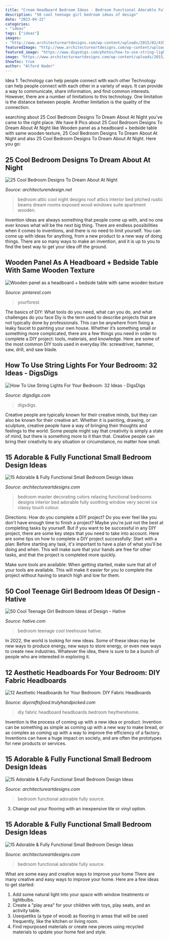 ```yaml
---
title: "Cream Headboard Bedroom Ideas - Bedroom Functional Adorable Fully Source"
description: "50 cool teenage girl bedroom ideas of design"
date: "2023-04-22"
categories:
- "ideas"
tags: ["ideas"]
images:
- "http://www.architectureartdesigns.com/wp-content/uploads/2015/02/435.jpg"
featuredImage: "http://www.architectureartdesigns.com/wp-content/uploads/2015/02/1231.jpg"
featured_image: "https://www.digsdigs.com/photos/how-to-use-string-lights-for-your-bedroom-ideas-26.jpg"
image: "https://www.architectureartdesigns.com/wp-content/uploads/2015/02/633-630x420.jpg"
ShowToc: true
author: "Alford Nader"
---
```



Idea 1: Technology can help people connect with each other
Technology can help people connect with each other in a variety of ways. It can provide a way to communicate, share information, and find common interests. However, there are a number of limitations to this technology. One limitation is the distance between people. Another limitation is the quality of the connection.

	

		
searching about 25 Cool Bedroom Designs To Dream About At Night you've came to the right place. We have 8 Pics about 25 Cool Bedroom Designs To Dream About At Night like Wooden panel as a headboard + bedside table with same wooden texture, 25 Cool Bedroom Designs To Dream About At Night and also 25 Cool Bedroom Designs To Dream About At Night. Here you go:
		
    
## 25 Cool Bedroom Designs To Dream About At Night

<img loading=lazy src="http://cdn.architecturendesign.net/wp-content/uploads/2014/09/19-adorable-attic-bedroom1.jpg" onerror="this.onerror=null;this.src='https://tse4.mm.bing.net/th?id=OIP.WDqvxhzi9pQx68zD18mMJQHaF8&amp;pid=15.1';" alt="25 Cool Bedroom Designs To Dream About At Night">

_Source: architecturendesign.net_

>bedroom attic cool night designs roof attics interior bed pitched rustic beams dream rooms exposed wood windows suite apartment wooden. 

	

Invention ideas are always something that people come up with, and no one ever knows what will be the next big thing. There are endless possibilities when it comes to inventions, and there is no need to limit yourself. You can come up with ideas for anything, from a new product to a new way of doing things. There are so many ways to make an invention, and it is up to you to find the best way to get your idea off the ground.

    
## Wooden Panel As A Headboard + Bedside Table With Same Wooden Texture

<img loading=lazy src="https://i.pinimg.com/736x/f1/2d/76/f12d76bb44562103e6d0f0142b086423.jpg" onerror="this.onerror=null;this.src='https://tse3.mm.bing.net/th?id=OIP.5h7sUJjI62jtMB0DUglKnAHaLH&amp;pid=15.1';" alt="Wooden panel as a headboard + bedside table with same wooden texture">

_Source: pinterest.com_

>yourforest. 

	

The basics of DIY: What tools do you need, what can you do, and what challenges do you face
Diy is the term used to describe projects that are not typically done by professionals. This can be anywhere from fixing a leaky faucet to painting your own house. Whether it’s something small or something more complicated, there are a few things you need in order to complete a DIY project: tools, materials, and knowledge. Here are some of the most common DIY tools used in everyday life: screwdriver, hammer, saw, drill, and saw blade.

    
## How To Use String Lights For Your Bedroom: 32 Ideas - DigsDigs

<img loading=lazy src="https://www.digsdigs.com/photos/how-to-use-string-lights-for-your-bedroom-ideas-26.jpg" onerror="this.onerror=null;this.src='https://tse1.mm.bing.net/th?id=OIP.Vco5CMRXBPAH9d5jinMkgAHaLE&amp;pid=15.1';" alt="How To Use String Lights For Your Bedroom: 32 Ideas - DigsDigs">

_Source: digsdigs.com_

>digsdigs. 

	

Creative people are typically known for their creative minds, but they can also be known for their creative art. Whether it is painting, drawing, or sculpture, creative people have a way of bringing their thoughts and feelings to the world. Some people might say that creativity is simply a state of mind, but there is something more to it than that. Creative people can bring their creativity to any situation or circumstance, no matter how small.

    
## 15 Adorable &amp; Fully Functional Small Bedroom Design Ideas

<img loading=lazy src="https://www.architectureartdesigns.com/wp-content/uploads/2015/02/633-630x420.jpg" onerror="this.onerror=null;this.src='https://tse4.mm.bing.net/th?id=OIP.RqTxyoyWHj-_6QPyeLBGUAHaE8&amp;pid=15.1';" alt="15 Adorable &amp; Fully Functional Small Bedroom Design Ideas">

_Source: architectureartdesigns.com_

>bedroom master decorating colors relaxing functional bedrooms designs interior bed adorable fully soothing window very secret ice classy touch colour. 

	

Directions: How do you complete a DIY project?
Do you ever feel like you don't have enough time to finish a project? Maybe you're just not the best at completing tasks by yourself. But if you want to be successful in any DIY project, there are some key steps that you need to take into account. Here are some tips on how to complete a DIY project successfully:
Start with a plan: Before starting any task, it's important to have a plan of what you'll be doing and when. This will make sure that your hands are free for other tasks, and that the project is completed more quickly.

Make sure tools are available: When getting started, make sure that all of your tools are available. This will make it easier for you to complete the project without having to search high and low for them.

    
## 50 Cool Teenage Girl Bedroom Ideas Of Design - Hative

<img loading=lazy src="https://hative.com/wp-content/uploads/2013/07/teenage-girl-treehouse-bedroom-2814.jpg" onerror="this.onerror=null;this.src='https://tse1.mm.bing.net/th?id=OIP.QY77hkkyfX2c9RyM3wnaNAHaLH&amp;pid=15.1';" alt="50 Cool Teenage Girl Bedroom Ideas of Design - Hative">

_Source: hative.com_

>bedroom teenage cool treehouse hative. 

	

In 2022, the world is looking for new ideas. Some of these ideas may be new ways to produce energy, new ways to store energy, or even new ways to create new industries. Whatever the idea, there is sure to be a bunch of people who are interested in exploring it.

    
## 12 Aesthetic Headboards For Your Bedroom: DIY Fabric Headboards

<img loading=lazy src="http://diycraftsfood.trulyhandpicked.com/wp-content/uploads/2017/09/How-make-a-fabric-headboard-with-sewing-DIY-.jpg" onerror="this.onerror=null;this.src='https://tse1.mm.bing.net/th?id=OIP.xPVFkGPVs9xb-Zf8Rbp8OgHaLH&amp;pid=15.1';" alt="12 Aesthetic Headboards for Your Bedroom: DIY Fabric Headboards">

_Source: diycraftsfood.trulyhandpicked.com_

>diy fabric headboard headboards bedroom heytherehome. 

	

Invention is the process of coming up with a new idea or product. Invention can be something as simple as coming up with a new way to make bread, or as complex as coming up with a way to improve the efficiency of a factory. Inventions can have a huge impact on society, and are often the prototypes for new products or services.

    
## 15 Adorable &amp; Fully Functional Small Bedroom Design Ideas

<img loading=lazy src="http://www.architectureartdesigns.com/wp-content/uploads/2015/02/435.jpg" onerror="this.onerror=null;this.src='https://tse2.mm.bing.net/th?id=OIP.jUAt--Cmup_gg3Em2azCfQHaLI&amp;pid=15.1';" alt="15 Adorable &amp; Fully Functional Small Bedroom Design Ideas">

_Source: architectureartdesigns.com_

>bedroom functional adorable fully source. 

	

3. Change out your flooring with an inexpensive tile or vinyl option.

    
## 15 Adorable &amp; Fully Functional Small Bedroom Design Ideas

<img loading=lazy src="http://www.architectureartdesigns.com/wp-content/uploads/2015/02/1231.jpg" onerror="this.onerror=null;this.src='https://tse2.mm.bing.net/th?id=OIP.kxWJPXlnqQJ6rkvbXDRtowHaLI&amp;pid=15.1';" alt="15 Adorable &amp; Fully Functional Small Bedroom Design Ideas">

_Source: architectureartdesigns.com_

>bedroom functional adorable fully source. 

	

What are some easy and creative ways to improve your home
There are many creative and easy ways to improve your home. Here are a few ideas to get started: 
1. Add some natural light into your space with window treatments or lightbulbs. 
2. Create a "play area" for your children with toys, play seats, and an activity table. 
3. Usequetiks (a type of wood) as flooring in areas that will be used frequently, like the kitchen or living room. 
4. Find repurposed materials or create new pieces using recycled materials to update your home feel and style.


